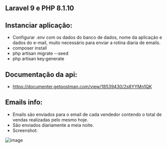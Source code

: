 ## Laravel 9 e PHP 8.1.10
## Instanciar aplicação:

- Configurar .env com os dados do banco de dados, nome da aplicação e dados do e-mail, muito necessário para enviar a rotina diaria de emails.
- composer install
- php artisan migrate --seed
- php artisan key:generate

## Documentação da api:

- https://documenter.getpostman.com/view/18539430/2s8YYMn1QK

## Emails info:

- Emails são enviados para o email de cada vendedor contendo o total de vendas realizadas pelo mesmo hoje.
- São enviados diariamente a meia noite.
- Screenshot:

![image](https://user-images.githubusercontent.com/83623617/200374471-9f0ef773-73ca-4219-bd22-f6d66e655430.png)
